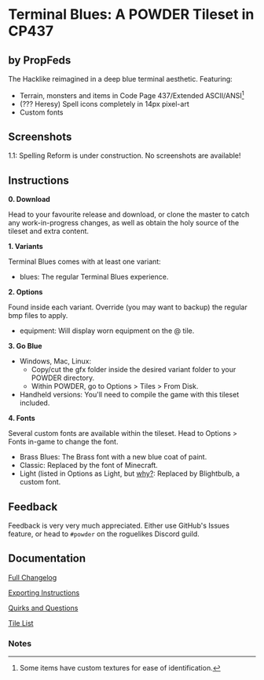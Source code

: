 # Terminal Blues: A POWDER Tileset in CP437
## by PropFeds
The Hacklike reimagined in a deep blue terminal aesthetic. Featuring:
- Terrain, monsters and items in Code Page 437/Extended ASCII/ANSI[^1]
- (??? Heresy) Spell icons completely in 14px pixel-art
- Custom fonts

## Screenshots
1.1: Spelling Reform is under construction. No screenshots are available!

## Instructions
**0. Download**

Head to your favourite release and download, or clone the master to catch any work-in-progress changes, as well as obtain the holy source of the tileset and extra content.

**1. Variants**

Terminal Blues comes with at least one variant:
- blues: The regular Terminal Blues experience.

**2. Options**

Found inside each variant. Override (you may want to backup) the regular bmp files to apply.
- equipment: Will display worn equipment on the @ tile.

**3. Go Blue**
- Windows, Mac, Linux:
    - Copy/cut the gfx folder inside the desired variant folder to your POWDER directory.
    - Within POWDER, go to Options > Tiles > From Disk.
- Handheld versions: You'll need to compile the game with this tileset included.

**4. Fonts**

Several custom fonts are available within the tileset. Head to Options > Fonts in-game to change the font.
- Brass Blues: The Brass font with a new blue coat of paint.
- Classic: Replaced by the font of Minecraft.
- Light (listed in Options as Light, but [why?](src/docs/quirks_questions.md?#why-are-the-heavy-and-light-fonts-swapped): Replaced by Blightbulb, a custom font.

## Feedback
Feedback is very very much appreciated. Either use GitHub's Issues feature, or head to `#powder` on the roguelikes Discord guild.

## Documentation
[Full Changelog](src/docs/changelog.md)

[Exporting Instructions](src/docs/exporting.md)

[Quirks and Questions](src/docs/quirks_questions.md)

[Tile List](src/docs/tilelist.md)

### Notes
[^1]: Some items have custom textures for ease of identification.